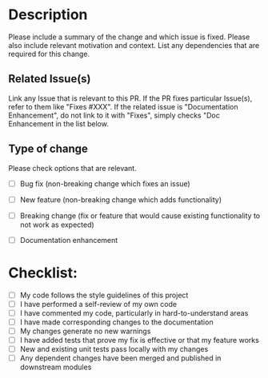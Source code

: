 # Description

Please include a summary of the change and which issue is fixed. Please also include relevant motivation and context. List any dependencies that are required for this change.

## Related Issue(s)

Link any Issue that is relevant to this PR. If the PR fixes particular Issue(s), refer to them like "Fixes #XXX".
If the related issue is "Documentation Enhancement", do not link to it with "Fixes", simply checks "Doc Enhancement in the list below.

## Type of change

Please check options that are relevant.

- [ ] Bug fix (non-breaking change which fixes an issue)
- [ ] New feature (non-breaking change which adds functionality)
- [ ] Breaking change (fix or feature that would cause existing functionality to not work as expected)
- [ ] Documentation enhancement


# Checklist:

- [ ] My code follows the style guidelines of this project
- [ ] I have performed a self-review of my own code
- [ ] I have commented my code, particularly in hard-to-understand areas
- [ ] I have made corresponding changes to the documentation
- [ ] My changes generate no new warnings
- [ ] I have added tests that prove my fix is effective or that my feature works
- [ ] New and existing unit tests pass locally with my changes
- [ ] Any dependent changes have been merged and published in downstream modules
